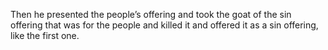 Then he presented the people’s offering and took the goat of the sin offering that was for the people and killed it and offered it as a sin offering, like the first one.

